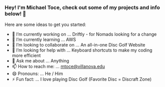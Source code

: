 ### Hey! I'm Michael Toce, check out some of my projects and info below! 👋


Here are some ideas to get you started:

- 🔭 I’m currently working on ... Driftly - for Nomads looking for a change
- 🌱 I’m currently learning ... AWS
- 👯 I’m looking to collaborate on ... An all-in-one Disc Golf Website
- 🤔 I’m looking for help with ... Keyboard shortcuts to make my coding more efficient
- 💬 Ask me about ... Anything
- 📫 How to reach me: ... mtoce@villanova.edu
- 😄 Pronouns: ... He / Him
- ⚡ Fun fact: ... I love playing Disc Golf (Favorite Disc = Discraft Zone)
